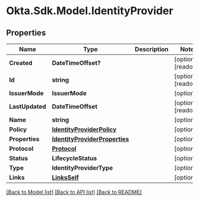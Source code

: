 # Okta.Sdk.Model.IdentityProvider

## Properties

Name | Type | Description | Notes
------------ | ------------- | ------------- | -------------
**Created** | **DateTimeOffset?** |  | [optional] [readonly] 
**Id** | **string** |  | [optional] [readonly] 
**IssuerMode** | **IssuerMode** |  | [optional] 
**LastUpdated** | **DateTimeOffset** |  | [optional] [readonly] 
**Name** | **string** |  | [optional] 
**Policy** | [**IdentityProviderPolicy**](IdentityProviderPolicy.md) |  | [optional] 
**Properties** | [**IdentityProviderProperties**](IdentityProviderProperties.md) |  | [optional] 
**Protocol** | [**Protocol**](Protocol.md) |  | [optional] 
**Status** | **LifecycleStatus** |  | [optional] 
**Type** | **IdentityProviderType** |  | [optional] 
**Links** | [**LinksSelf**](LinksSelf.md) |  | [optional] 

[[Back to Model list]](../README.md#documentation-for-models) [[Back to API list]](../README.md#documentation-for-api-endpoints) [[Back to README]](../README.md)

